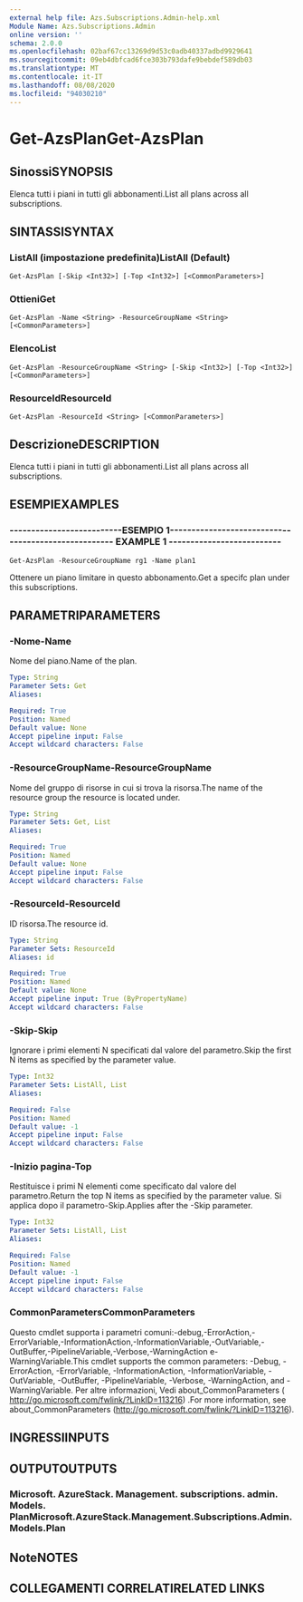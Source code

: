 ```yaml
---
external help file: Azs.Subscriptions.Admin-help.xml
Module Name: Azs.Subscriptions.Admin
online version: ''
schema: 2.0.0
ms.openlocfilehash: 02baf67cc13269d9d53c0adb40337adbd9929641
ms.sourcegitcommit: 09eb4dbfcad6fce303b793dafe9bebdef589db03
ms.translationtype: MT
ms.contentlocale: it-IT
ms.lasthandoff: 08/08/2020
ms.locfileid: "94030210"
---
```

# <span data-ttu-id="d3d44-101">Get-AzsPlan</span><span class="sxs-lookup"><span data-stu-id="d3d44-101">Get-AzsPlan</span></span>

## <span data-ttu-id="d3d44-102">Sinossi</span><span class="sxs-lookup"><span data-stu-id="d3d44-102">SYNOPSIS</span></span>
<span data-ttu-id="d3d44-103">Elenca tutti i piani in tutti gli abbonamenti.</span><span class="sxs-lookup"><span data-stu-id="d3d44-103">List all plans across all subscriptions.</span></span>

## <span data-ttu-id="d3d44-104">SINTASSI</span><span class="sxs-lookup"><span data-stu-id="d3d44-104">SYNTAX</span></span>

### <span data-ttu-id="d3d44-105">ListAll (impostazione predefinita)</span><span class="sxs-lookup"><span data-stu-id="d3d44-105">ListAll (Default)</span></span>
```
Get-AzsPlan [-Skip <Int32>] [-Top <Int32>] [<CommonParameters>]
```

### <span data-ttu-id="d3d44-106">Ottieni</span><span class="sxs-lookup"><span data-stu-id="d3d44-106">Get</span></span>
```
Get-AzsPlan -Name <String> -ResourceGroupName <String> [<CommonParameters>]
```

### <span data-ttu-id="d3d44-107">Elenco</span><span class="sxs-lookup"><span data-stu-id="d3d44-107">List</span></span>
```
Get-AzsPlan -ResourceGroupName <String> [-Skip <Int32>] [-Top <Int32>] [<CommonParameters>]
```

### <span data-ttu-id="d3d44-108">ResourceId</span><span class="sxs-lookup"><span data-stu-id="d3d44-108">ResourceId</span></span>
```
Get-AzsPlan -ResourceId <String> [<CommonParameters>]
```

## <span data-ttu-id="d3d44-109">Descrizione</span><span class="sxs-lookup"><span data-stu-id="d3d44-109">DESCRIPTION</span></span>
<span data-ttu-id="d3d44-110">Elenca tutti i piani in tutti gli abbonamenti.</span><span class="sxs-lookup"><span data-stu-id="d3d44-110">List all plans across all subscriptions.</span></span>

## <span data-ttu-id="d3d44-111">ESEMPI</span><span class="sxs-lookup"><span data-stu-id="d3d44-111">EXAMPLES</span></span>

### <span data-ttu-id="d3d44-112">--------------------------ESEMPIO 1--------------------------</span><span class="sxs-lookup"><span data-stu-id="d3d44-112">-------------------------- EXAMPLE 1 --------------------------</span></span>
```
Get-AzsPlan -ResourceGroupName rg1 -Name plan1
```

<span data-ttu-id="d3d44-113">Ottenere un piano limitare in questo abbonamento.</span><span class="sxs-lookup"><span data-stu-id="d3d44-113">Get a specifc plan under this subscriptions.</span></span>

## <span data-ttu-id="d3d44-114">PARAMETRI</span><span class="sxs-lookup"><span data-stu-id="d3d44-114">PARAMETERS</span></span>

### <span data-ttu-id="d3d44-115">-Nome</span><span class="sxs-lookup"><span data-stu-id="d3d44-115">-Name</span></span>
<span data-ttu-id="d3d44-116">Nome del piano.</span><span class="sxs-lookup"><span data-stu-id="d3d44-116">Name of the plan.</span></span>

```yaml
Type: String
Parameter Sets: Get
Aliases: 

Required: True
Position: Named
Default value: None
Accept pipeline input: False
Accept wildcard characters: False
```

### <span data-ttu-id="d3d44-117">-ResourceGroupName</span><span class="sxs-lookup"><span data-stu-id="d3d44-117">-ResourceGroupName</span></span>
<span data-ttu-id="d3d44-118">Nome del gruppo di risorse in cui si trova la risorsa.</span><span class="sxs-lookup"><span data-stu-id="d3d44-118">The name of the resource group the resource is located under.</span></span>

```yaml
Type: String
Parameter Sets: Get, List
Aliases: 

Required: True
Position: Named
Default value: None
Accept pipeline input: False
Accept wildcard characters: False
```

### <span data-ttu-id="d3d44-119">-ResourceId</span><span class="sxs-lookup"><span data-stu-id="d3d44-119">-ResourceId</span></span>
<span data-ttu-id="d3d44-120">ID risorsa.</span><span class="sxs-lookup"><span data-stu-id="d3d44-120">The resource id.</span></span>

```yaml
Type: String
Parameter Sets: ResourceId
Aliases: id

Required: True
Position: Named
Default value: None
Accept pipeline input: True (ByPropertyName)
Accept wildcard characters: False
```

### <span data-ttu-id="d3d44-121">-Skip</span><span class="sxs-lookup"><span data-stu-id="d3d44-121">-Skip</span></span>
<span data-ttu-id="d3d44-122">Ignorare i primi elementi N specificati dal valore del parametro.</span><span class="sxs-lookup"><span data-stu-id="d3d44-122">Skip the first N items as specified by the parameter value.</span></span>

```yaml
Type: Int32
Parameter Sets: ListAll, List
Aliases: 

Required: False
Position: Named
Default value: -1
Accept pipeline input: False
Accept wildcard characters: False
```

### <span data-ttu-id="d3d44-123">-Inizio pagina</span><span class="sxs-lookup"><span data-stu-id="d3d44-123">-Top</span></span>
<span data-ttu-id="d3d44-124">Restituisce i primi N elementi come specificato dal valore del parametro.</span><span class="sxs-lookup"><span data-stu-id="d3d44-124">Return the top N items as specified by the parameter value.</span></span>
<span data-ttu-id="d3d44-125">Si applica dopo il parametro-Skip.</span><span class="sxs-lookup"><span data-stu-id="d3d44-125">Applies after the -Skip parameter.</span></span>

```yaml
Type: Int32
Parameter Sets: ListAll, List
Aliases: 

Required: False
Position: Named
Default value: -1
Accept pipeline input: False
Accept wildcard characters: False
```

### <span data-ttu-id="d3d44-126">CommonParameters</span><span class="sxs-lookup"><span data-stu-id="d3d44-126">CommonParameters</span></span>
<span data-ttu-id="d3d44-127">Questo cmdlet supporta i parametri comuni:-debug,-ErrorAction,-ErrorVariable,-InformationAction,-InformationVariable,-OutVariable,-OutBuffer,-PipelineVariable,-Verbose,-WarningAction e-WarningVariable.</span><span class="sxs-lookup"><span data-stu-id="d3d44-127">This cmdlet supports the common parameters: -Debug, -ErrorAction, -ErrorVariable, -InformationAction, -InformationVariable, -OutVariable, -OutBuffer, -PipelineVariable, -Verbose, -WarningAction, and -WarningVariable.</span></span> <span data-ttu-id="d3d44-128">Per altre informazioni, Vedi about_CommonParameters ( http://go.microsoft.com/fwlink/?LinkID=113216) .</span><span class="sxs-lookup"><span data-stu-id="d3d44-128">For more information, see about_CommonParameters (http://go.microsoft.com/fwlink/?LinkID=113216).</span></span>

## <span data-ttu-id="d3d44-129">INGRESSI</span><span class="sxs-lookup"><span data-stu-id="d3d44-129">INPUTS</span></span>

## <span data-ttu-id="d3d44-130">OUTPUT</span><span class="sxs-lookup"><span data-stu-id="d3d44-130">OUTPUTS</span></span>

### <span data-ttu-id="d3d44-131">Microsoft. AzureStack. Management. subscriptions. admin. Models. Plan</span><span class="sxs-lookup"><span data-stu-id="d3d44-131">Microsoft.AzureStack.Management.Subscriptions.Admin.Models.Plan</span></span>

## <span data-ttu-id="d3d44-132">Note</span><span class="sxs-lookup"><span data-stu-id="d3d44-132">NOTES</span></span>

## <span data-ttu-id="d3d44-133">COLLEGAMENTI CORRELATI</span><span class="sxs-lookup"><span data-stu-id="d3d44-133">RELATED LINKS</span></span>

